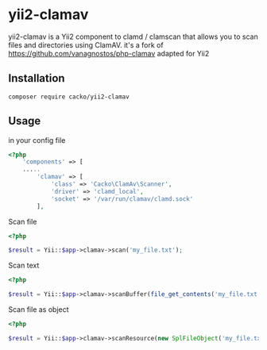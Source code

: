 # yii2-clamav
yii2-clamav is a Yii2 component to clamd / clamscan that allows you to scan files and directories using ClamAV.
it's a fork of https://github.com/vanagnostos/php-clamav adapted for Yii2

## Installation
```composer require cacko/yii2-clamav```

## Usage

in your config file

```PHP
<?php
    'components' => [
    .....
        'clamav' => [
            'class' => 'Cacko\ClamAv\Scanner',
            'driver' => 'clamd_local',
            'socket' => '/var/run/clamav/clamd.sock'
        ],
```

Scan file
```PHP
<?php

$result = Yii::$app->clamav->scan('my_file.txt');

```

Scan text
```PHP
<?php

$result = Yii::$app->clamav->scanBuffer(file_get_contents('my_file.txt'));

```

Scan file as object
```PHP
<?php

$result = Yii::$app->clamav->scanResource(new SplFileObject('my_file.txt'), 'rb');

```
